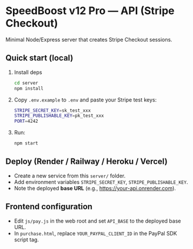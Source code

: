 
# SpeedBoost v12 Pro — API (Stripe Checkout)
Minimal Node/Express server that creates Stripe Checkout sessions.

## Quick start (local)
1) Install deps
   ```bash
   cd server
   npm install
   ```
2) Copy `.env.example` to `.env` and paste your Stripe test keys:
   ```bash
   STRIPE_SECRET_KEY=sk_test_xxx
   STRIPE_PUBLISHABLE_KEY=pk_test_xxx
   PORT=4242
   ```
3) Run:
   ```bash
   npm start
   ```

## Deploy (Render / Railway / Heroku / Vercel)
- Create a new service from this `server/` folder.
- Add environment variables `STRIPE_SECRET_KEY`, `STRIPE_PUBLISHABLE_KEY`.
- Note the deployed **base URL** (e.g., https://your-api.onrender.com).

## Frontend configuration
- Edit `js/pay.js` in the web root and set `API_BASE` to the deployed base URL.
- In `purchase.html`, replace `YOUR_PAYPAL_CLIENT_ID` in the PayPal SDK script tag.
